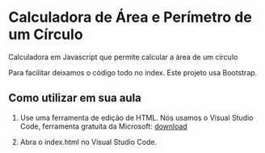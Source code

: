 # Calculadora de Área e Perímetro de um Círculo

Calculadora em Javascript que permite calcular a área de um círculo

Para facilitar deixamos o código todo no index. Este projeto usa Bootstrap.

## Como utilizar em sua aula

1) Use uma ferramenta de edição de HTML. Nós usamos o Visual Studio Code, ferramenta gratuita da Microsoft: [download](https://code.visualstudio.com/download)

2) Abra o index.html no Visual Studio Code. 
